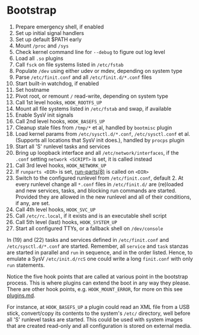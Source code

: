 Bootstrap
=========

1. Prepare emergency shell, if enabled
2. Set up initial signal handlers
3. Set up default $PATH early
4. Mount `/proc` and `/sys`
5. Check kernel command line for `--debug` to figure out log level
6. Load all `.so` plugins
7. Call `fsck` on file systems listed in `/etc/fstab`
8. Populate `/dev` using either udev or mdev, depending on system type
9. Parse `/etc/finit.conf` and all `/etc/finit.d/*.conf` files
10. Start built-in watchdog, if enabled
11. Set hostname
12. Pivot root, or remount `/` read-write, depending on system type
13. Call 1st level hooks, `HOOK_ROOTFS_UP`
14. Mount all file systems listed in `/etc/fstab` and swap, if available
15. Enable SysV init signals
16. Call 2nd level hooks, `HOOK_BASEFS_UP`
17. Cleanup stale files from `/tmp/*` et al, handled by `bootmisc` plugin
18. Load kernel params from `/etc/sysctl.d/*.conf`, `/etc/sysctl.conf`
    et al. (Supports all locations that SysV init does.), handled by
    `procps` plugin
19. Start all 'S' runlevel tasks and services
20. Bring up loopback interface and all `/etc/network/interfaces`, if
    the `.conf` setting `network <SCRIPT>` is set, it is called instead
21. Call 3rd level hooks, `HOOK_NETWORK_UP`
22. If `runparts <DIR>` is set, [run-parts(8)][] is called on `<DIR>`
23. Switch to the configured runlevel from `/etc/finit.conf`, default 2.
    At every runlevel change all `*.conf` files in `/etc/finit.d/` are
    (re)loaded and new services, tasks, and blocking run commands are
    started.  Provided they are allowed in the new runlevel and all of
    their conditions, if any, are set.
24. Call 4th level hooks, `HOOK_SVC_UP`
25. Call `/etc/rc.local`, if it exists and is an executable shell script
26. Call 5th level (last) hooks, `HOOK_SYSTEM_UP`
27. Start all configured TTYs, or a fallback shell on `/dev/console`

In (19) and (22) tasks and services defined in `/etc/finit.conf` and
`/etc/sysctl.d/*.conf` are started.  Remember, all `service` and `task`
stanzas are started in parallel and `run` in sequence, and in the order
listed.  Hence, to emulate a SysV `/etc/init.d/rcS` one could write a
long `finit.conf` with only `run` statements.

Notice the five hook points that are called at various point in the
bootstrap process.  This is where plugins can extend the boot in any way
they please.  There are other hook points, e.g. `HOOK_MOUNT_ERROR`, for
more on this see [plugins.md](plugins.md).

For instance, at `HOOK_BASEFS_UP` a plugin could read an XML file from a
USB stick, convert/copy its contents to the system's `/etc/` directory,
well before all 'S' runlevel tasks are started.  This could be used with
system images that are created read-only and all configuration is stored
on external media.

[run-parts(8)]: http://manpages.debian.org/cgi-bin/man.cgi?query=run-parts
